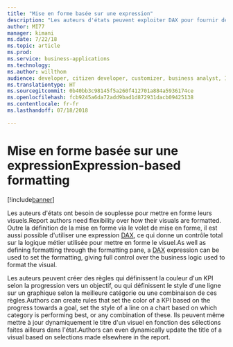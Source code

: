 ```yaml
---
title: "Mise en forme basée sur une expression"
description: "Les auteurs d'états peuvent exploiter DAX pour fournir des règles de mise en forme plus complexes pour appliquer des options de mise en forme du style et des zones de texte de façon dynamique."
author: MI77
manager: kimani
ms.date: 7/22/18
ms.topic: article
ms.prod: 
ms.service: business-applications
ms.technology: 
ms.author: willthom
audience: developer, citizen developer, customizer, business analyst, IT pro
ms.translationtype: HT
ms.sourcegitcommit: 0b40bb3c98145f5a260f412701a884a5936174ce
ms.openlocfilehash: fcb9245a6da72add9bad1d872931dacb09425138
ms.contentlocale: fr-fr
ms.lasthandoff: 07/18/2018

---
```


# <a name="expression-based-formatting"></a><span data-ttu-id="c8d4c-103">Mise en forme basée sur une expression</span><span class="sxs-lookup"><span data-stu-id="c8d4c-103">Expression-based formatting</span></span>

[!include[banner](../../../includes/banner.md)]

<span data-ttu-id="c8d4c-104">Les auteurs d'états ont besoin de souplesse pour mettre en forme leurs visuels.</span><span class="sxs-lookup"><span data-stu-id="c8d4c-104">Report authors need flexibility over how their visuals are formatted.</span></span> <span data-ttu-id="c8d4c-105">Outre la définition de la mise en forme via le volet de mise en forme, il est aussi possible d'utiliser une expression [DAX](https://docs.microsoft.com/power-bi/desktop-quickstart-learn-dax-basics), ce qui donne un contrôle total sur la logique métier utilisée pour mettre en forme le visuel.</span><span class="sxs-lookup"><span data-stu-id="c8d4c-105">As well as defining formatting through the formatting pane, a [DAX](https://docs.microsoft.com/power-bi/desktop-quickstart-learn-dax-basics) expression can be used to set the formatting, giving full control over the business logic used to format the visual.</span></span>


<span data-ttu-id="c8d4c-106">Les auteurs peuvent créer des règles qui définissent la couleur d'un KPI selon la progression vers un objectif, ou qui définissent le style d'une ligne sur un graphique selon la meilleure catégorie ou une combinaison de ces règles.</span><span class="sxs-lookup"><span data-stu-id="c8d4c-106">Authors can create rules that set the color of a KPI based on the progress towards a goal, set the style of a line on a chart based on which category is performing best, or any combination of these.</span></span> <span data-ttu-id="c8d4c-107">Ils peuvent même mettre à jour dynamiquement le titre d'un visuel en fonction des sélections faites ailleurs dans l'état.</span><span class="sxs-lookup"><span data-stu-id="c8d4c-107">Authors can even dynamically update the title of a visual based on selections made elsewhere in the report.</span></span>

<!--
### Who uses this feature
This feature is intended for report developers. It works without any additional setup. 
## Status
### Development status
In development
#### Target timeframe
October ‘18
-->

